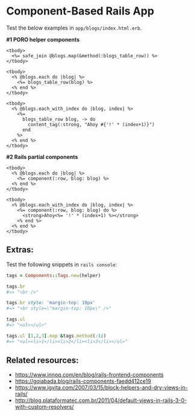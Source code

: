 Component-Based Rails App
=========================

Test the below examples in `app/blogs/index.html.erb`.

**#1 PORO helper components**

```erb
<tbody>
  <%= safe_join @blogs.map(&method(:blogs_table_row)) %>
</tbody>
```

```erb
<tbody>
  <% @blogs.each do |blog| %>
    <%= blogs_table_row(blog) %>
  <% end %>
</tbody>
```

```erb
<tbody>
  <% @blogs.each_with_index do |blog, index| %>
    <%=
      blogs_table_row blog, -> do
        content_tag(:strong, "Ahoy #{'!' * (index+1)}")
      end
    %>
  <% end %>
</tbody>
```

**#2 Rails partial components**

```erb
<tbody>
  <% @blogs.each do |blog| %>
    <%= component(:row, blog: blog) %>
  <% end %>
</tbody>
```

```erb
<tbody>
  <% @blogs.each_with_index do |blog, index| %>
    <%= component(:row, blog: blog) do %>
      <strong>Ahoy<%= '!' * (index+1) %></strong>
    <% end %>
  <% end %>
</tbody>
```

Extras:
-------

Test the following snippets in `rails console`:

```ruby
tags = Components::Tags.new(helper)

tags.br
#=> "<br />"

tags.br style: 'margin-top: 10px'
#=> "<br style=\"margin-top: 10px\" />"

tags.ul
#=> "<ul></ul>"

tags.ul [1,2,3].map &tags.method(:li)
#=> "<ul><li>1</li><li>2</li><li>3</li></ul>"
```

Related resources:
------------------
* https://www.innoq.com/en/blog/rails-frontend-components
* https://goiabada.blog/rails-components-faedd412ce19
* https://www.igvita.com/2007/03/15/block-helpers-and-dry-views-in-rails/
* http://blog.plataformatec.com.br/2011/04/default-views-in-rails-3-0-with-custom-resolvers/
